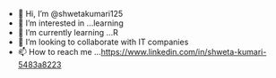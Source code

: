 - 👋 Hi, I’m @shwetakumari125
- 👀 I’m interested in ...learning
- 🌱 I’m currently learning ...R
- 💞️ I’m looking to collaborate with IT companies
- 📫 How to reach me ...https://www.linkedin.com/in/shweta-kumari-5483a8223

<!---
shwetakumari125/shwetakumari125 is a ✨ special ✨ repository because its `README.md` (this file) appears on your GitHub profile.
You can click the Preview link to take a look at your changes.
--->
